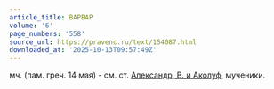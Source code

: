 ```yaml
---
article_title: ВАРВАР
volume: '6'
page_numbers: '558'
source_url: https://pravenc.ru/text/154087.html
downloaded_at: '2025-10-13T09:57:49Z'
---
```


мч. (пам. греч. 14 мая) - см. ст. [Александр, В. и Аколуф](<https://pravenc.ru/text/Александр  В  и Аколуф.html>), мученики.
